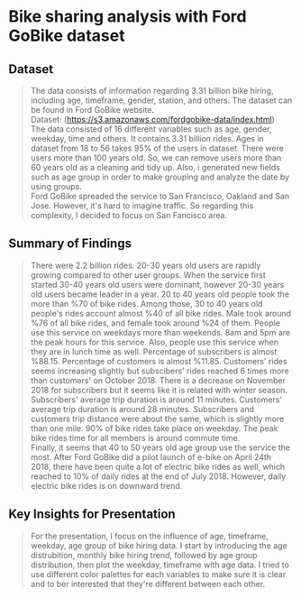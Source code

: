 # Bike sharing analysis with Ford GoBike dataset

## Dataset

> The data consists of information regarding 3.31 billion bike hiring, including
age, timeframe, gender, station, and others. The dataset can be found in Ford GoBike website.  
Dataset: (https://s3.amazonaws.com/fordgobike-data/index.html)  
The data consisted of 16 different variables such as age, gender, weekday, time and others. It contains 3.31 billion rides. Ages in dataset from 18 to 56 takes 95% of the users in dataset. There were users more than 100 years old. So, we can remove users more than 60 years old as a cleaning and tidy up.
Also, i generated new fields such as age group in order to make grouping and analyze the date by using groups.  
Ford GoBike spreaded the service to San Francisco, Oakland and San Jose. However, it's hard to imagine traffic. So regarding this complexity, I decided to focus on San Fancisco area. 


## Summary of Findings

> There were 2.2 billion rides. 20-30 years old users are rapidly growing compared to other user groups. When the service first started 30-40 years old users were dominant, however 20-30 years old users became leader in a year. 20 to 40 years old people took the more than %70 of bike rides. Among those, 30 to 40 years old people's rides account almost %40 of all bike rides. Male took around %76 of all bike rides, and female took around %24 of them. People use this service on weekdays more than weekends. 8am and 5pm are the peak hours for this service. Also, people use this service when they are in lunch time as well. Percentage of subscribers is almost %88.15. Percentage of customers is almost %11.85. Customers' rides seems increasing slightly but subscibers' rides reached 6 times more than customers' on October 2018. There is a decrease on November 2018 for subscribers but it seems like it is related with winter season. Subscribers' average trip duration is around 11 minutes. Customers' average trip duration is around 28 minutes. Subscribers and customers trip distance were about the same, which is slightly more than one mile. 90% of bike rides take place on weekday. The peak bike rides time for all members is around commute time.  
Finally, it seems that 40 to 50 years old age group use the service the most. After Ford GoBike did a pilot launch of e-bike on April 24th 2018, there have been quite a lot of electric bike rides as well, which reached to 10% of daily rides at the end of July 2018. However, daily electric bike rides is on downward trend.


## Key Insights for Presentation

> For the presentation, I focus on the influence of age, timeframe, weekday, age group of bike hiring data. I start by introducing the age distrubition, monthly bike hiring trend, followed by age group distribution, then plot the weekday, timeframe with age data.  I tried to use different color palettes for each variables to make sure it is clear and to ber interested that they're different between each other.

